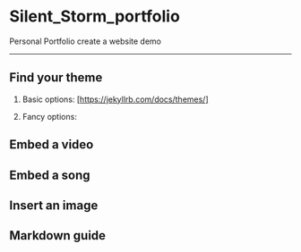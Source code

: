 # Silent_Storm_portfolio
Personal Portfolio
create a website demo
<hr>

## Find your theme

1. Basic options:
[https://jekyllrb.com/docs/themes/]

2. Fancy options:

## Embed a video

## Embed a song

## Insert an image

## Markdown guide
